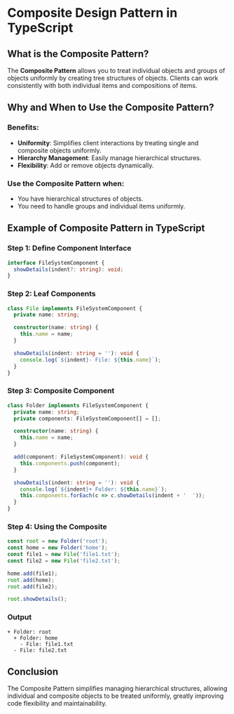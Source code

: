 # Composite Design Pattern in TypeScript

## What is the Composite Pattern?

The **Composite Pattern** allows you to treat individual objects and groups of objects uniformly by creating tree structures of objects. Clients can work consistently with both individual items and compositions of items.

## Why and When to Use the Composite Pattern?

### Benefits:
- **Uniformity**: Simplifies client interactions by treating single and composite objects uniformly.
- **Hierarchy Management**: Easily manage hierarchical structures.
- **Flexibility**: Add or remove objects dynamically.

### Use the Composite Pattern when:
- You have hierarchical structures of objects.
- You need to handle groups and individual items uniformly.

## Example of Composite Pattern in TypeScript

### Step 1: Define Component Interface

```typescript
interface FileSystemComponent {
  showDetails(indent?: string): void;
}
```

### Step 2: Leaf Components

```typescript
class File implements FileSystemComponent {
  private name: string;

  constructor(name: string) {
    this.name = name;
  }

  showDetails(indent: string = ''): void {
    console.log(`${indent}- File: ${this.name}`);
  }
}
```

### Step 3: Composite Component

```typescript
class Folder implements FileSystemComponent {
  private name: string;
  private components: FileSystemComponent[] = [];

  constructor(name: string) {
    this.name = name;
  }

  add(component: FileSystemComponent): void {
    this.components.push(component);
  }

  showDetails(indent: string = ''): void {
    console.log(`${indent}+ Folder: ${this.name}`);
    this.components.forEach(c => c.showDetails(indent + '  '));
  }
}
```

### Step 4: Using the Composite

```typescript
const root = new Folder('root');
const home = new Folder('home');
const file1 = new File('file1.txt');
const file2 = new File('file2.txt');

home.add(file1);
root.add(home);
root.add(file2);

root.showDetails();
```

### Output
```
+ Folder: root
  + Folder: home
    - File: file1.txt
  - File: file2.txt
```

## Conclusion

The Composite Pattern simplifies managing hierarchical structures, allowing individual and composite objects to be treated uniformly, greatly improving code flexibility and maintainability.